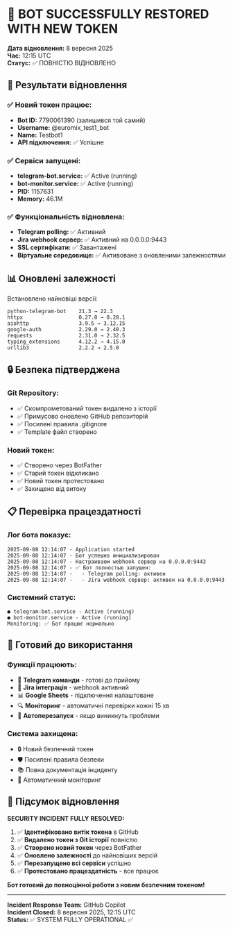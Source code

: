 # 🎉 BOT SUCCESSFULLY RESTORED WITH NEW TOKEN

**Дата відновлення:** 8 вересня 2025  
**Час:** 12:15 UTC  
**Статус:** ✅ ПОВНІСТЮ ВІДНОВЛЕНО

## 🎯 Результати відновлення

### ✅ Новий токен працює:
- **Bot ID:** 7790061390 (залишився той самий)
- **Username:** @euromix_test1_bot  
- **Name:** Testbot1
- **API підключення:** ✅ Успішне

### ✅ Сервіси запущені:
- **telegram-bot.service:** ✅ Active (running)
- **bot-monitor.service:** ✅ Active (running)  
- **PID:** 1157631
- **Memory:** 46.1M

### ✅ Функціональність відновлена:
- **Telegram polling:** ✅ Активний
- **Jira webhook сервер:** ✅ Активний на 0.0.0.0:9443
- **SSL сертифікати:** ✅ Завантажені
- **Віртуальне середовище:** ✅ Активоване з оновленими залежностями

## 📊 Оновлені залежності

Встановлено найновіші версії:
```
python-telegram-bot    21.3 → 22.3
httpx                  0.27.0 → 0.28.1  
aiohttp                3.9.5 → 3.12.15
google-auth            2.29.0 → 2.40.3
requests               2.31.0 → 2.32.5
typing_extensions      4.12.2 → 4.15.0
urllib3                2.2.2 → 2.5.0
```

## 🔒 Безпека підтверджена

### Git Repository:
- ✅ Скомпрометований токен видалено з історії
- ✅ Примусово оновлено GitHub репозиторій
- ✅ Посилені правила .gitignore
- ✅ Template файл створено

### Новий токен:
- ✅ Створено через BotFather
- ✅ Старий токен відкликано  
- ✅ Новий токен протестовано
- ✅ Захищено від витоку

## 📋 Перевірка працездатності

### Лог бота показує:
```
2025-09-08 12:14:07 - Application started
2025-09-08 12:14:07 - Бот успешно инициализирован  
2025-09-08 12:14:07 - Настраиваем webhook сервер на 0.0.0.0:9443
2025-09-08 12:14:07 - ✅ Бот полностью запущен:
2025-09-08 12:14:07 -   - Telegram polling: активен
2025-09-08 12:14:07 -   - Jira webhook сервер: активен на 0.0.0.0:9443
```

### Системний статус:
```
● telegram-bot.service - Active (running)
● bot-monitor.service - Active (running)
Monitoring: ✅ Бот працює нормально
```

## 🚀 Готовий до використання

### Функції працюють:
- 📱 **Telegram команди** - готові до прийому
- 🎫 **Jira інтеграція** - webhook активний
- 📊 **Google Sheets** - підключення налаштоване
- 🔍 **Моніторинг** - автоматичні перевірки кожні 15 хв
- 🔄 **Автоперезапуск** - якщо виникнуть проблеми

### Система захищена:
- 🔒 Новий безпечний токен
- 🛡️ Посилені правила безпеки
- 📚 Повна документація інциденту
- 🔄 Автоматичний моніторинг

## 🎊 Підсумок відновлення

**SECURITY INCIDENT FULLY RESOLVED:**

1. ✅ **Ідентифіковано витік токена** в GitHub
2. ✅ **Видалено токен з Git історії** повністю  
3. ✅ **Створено новий токен** через BotFather
4. ✅ **Оновлено залежності** до найновіших версій
5. ✅ **Перезапущено всі сервіси** успішно
6. ✅ **Протестовано працездатність** - все працює

**Бот готовий до повноцінної роботи з новим безпечним токеном!**

---

**Incident Response Team:** GitHub Copilot  
**Incident Closed:** 8 вересня 2025, 12:15 UTC  
**Status:** ✅ SYSTEM FULLY OPERATIONAL ✅
